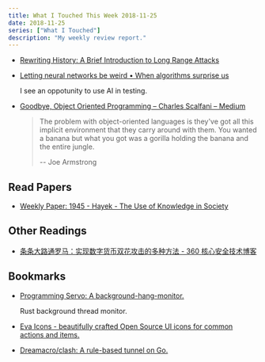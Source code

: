 ```yaml
---
title: What I Touched This Week 2018-11-25
date: 2018-11-25
series: ["What I Touched"]
description: "My weekly review report."
---
```


* [Rewriting History: A Brief Introduction to Long Range Attacks](https://blog.positive.com/rewriting-history-a-brief-introduction-to-long-range-attacks-54e473acdba9)
* [Letting neural networks be weird • When algorithms surprise us](http://aiweirdness.com/post/172894792687/when-algorithms-surprise-us)

    I see an oppotunity to use AI in testing.

* [Goodbye, Object Oriented Programming – Charles Scalfani – Medium](https://medium.com/@cscalfani/goodbye-object-oriented-programming-a59cda4c0e53)

    > The problem with object-oriented languages is they've got all this implicit environment that they carry around with them. You wanted a banana but what you got was a gorilla holding the banana and the entire jungle.
    >
    > -- Joe Armstrong


## Read Papers

- [Weekly Paper: 1945 - Hayek - The Use of Knowledge in Society](https://blog.iany.me/2018/11/weekly-paper-hayek-the-use-of-knowledge-in-society/)

## Other Readings

- [条条大路通罗马：实现数字货币双花攻击的多种方法 - 360 核心安全技术博客](http://blogs.360.cn/post/double-spending-attack.html)

## Bookmarks

* [Programming Servo: A background-hang-monitor.](https://medium.com/programming-servo/programming-servo-a-background-hang-monitor-73e89185ce1)

    Rust background thread monitor.

* [Eva Icons - beautifully crafted Open Source UI icons for common actions and items.](https://akveo.github.io/eva-icons/#/)
* [Dreamacro/clash: A rule-based tunnel on Go.](https://github.com/Dreamacro/clash)
